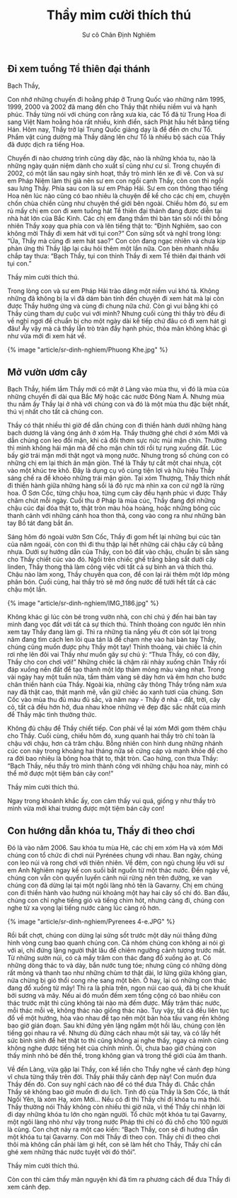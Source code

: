 ﻿---
title: Thầy mỉm cười thích thú
author: Sư cô Chân Định Nghiêm
---

## Đi xem tuồng Tề thiên đại thánh

Bạch Thầy,

Con nhớ những chuyến đi hoằng pháp ở Trung Quốc vào những năm 1995, 1999, 2000 và 2002 đã mang đến cho Thầy thật nhiều niềm vui và hạnh phúc. Thầy từng nói với chúng con rằng xưa kia, các Tổ đã từ Trung Hoa đi sang Việt Nam hoằng hóa rất nhiều, kinh điển, sách Phật hầu hết bằng tiếng Hán. Hôm nay, Thầy trở lại Trung Quốc giảng dạy là để đền ơn chư Tổ. Phẩm vật cúng dường mà Thầy dâng lên chư Tổ là nhiều bộ sách của Thầy đã được dịch ra tiếng Hoa.

Chuyến đi nào chương trình cũng dày đặc, nào là những khóa tu, nào là những ngày quán niệm dành cho xuất sĩ cũng như cư sĩ. Trong chuyến đi 2002, có một lần sau ngày sinh hoạt, thầy trò mình lên xe đi về. Con và sư em Pháp Niệm làm thị giả nên sư em con ngồi cạnh Thầy, còn con thì ngồi sau lưng Thầy. Phía sau con là sư em Pháp Hải. Sư em con thông thạo tiếng Hoa nên lúc nào cũng có bao nhiêu là chuyện để kể cho các chị em, chuyện chốn chùa chiền cũng như chuyện thế giới bên ngoài. Chiều hôm đó, sư em rủ mấy chị em con đi xem tuồng hát  Tề thiên đại thánh đang được diễn tại nhà hát lớn của Bắc Kinh. Các chị em đang thầm thì bàn tán sôi nổi thì bỗng nhiên Thầy xoay qua phía con và lên tiếng thật to: “Định Nghiêm, sao con không mời Thầy đi xem hát với tụi con?” Con sửng sốt và nghĩ trong lòng: “Ủa, Thầy mà cũng đi xem hát sao?” Con còn đang ngạc nhiên và chưa kịp phản ứng thì Thầy lặp lại câu hỏi thêm một lần nữa. Con bèn nhanh nhẩu chắp tay thưa: “Bạch Thầy, tụi con thỉnh Thầy đi xem Tề thiên đại thánh với tụi con.” 

Thầy mỉm cười thích thú.

Trong lòng con và sư em Pháp Hải trào dâng một niềm vui khó tả. Không những đã không bị la vì đã dám bàn tính đến chuyện đi xem hát mà lại còn được Thầy hưởng ứng và cùng đi chung nữa chứ. Còn gì vui bằng khi có Thầy cùng tham dự cuộc vui với mình? Nhưng cuối cùng thì thầy trò đều đi về nghỉ ngơi để chuẩn bị cho một ngày dài kế tiếp chứ đâu có đi xem hát gì đâu! Ấy vậy mà cả thầy lẫn trò tràn đầy hạnh phúc, thỏa mãn không khác gì như vừa mới đi xem hát về.

{% image "article/sr-dinh-nghiem/Phuong Khe.jpg" %}

## Mở vườn ươm cây

Bạch Thầy, hiếm lắm Thầy mới có mặt ở Làng vào mùa thu, vì đó là mùa của những chuyến đi dài qua Bắc Mỹ hoặc các nước Đông Nam Á. Nhưng mùa thu năm ấy Thầy lại ở nhà với chúng con và đó là một mùa thu đặc biệt nhất, thú vị nhất cho tất cả chúng con. 

Thầy có thật nhiều thì giờ để dẫn chúng con đi thiền hành dưới những hàng bạch dương lá vàng óng ánh ở xóm Hạ. Thầy thường ghé chơi ở xóm Mới và dẫn chúng con leo đồi mận, khi cả đồi thơm sực nức mùi mận chín. Thường thì mình không hái mận mà để cho mận chín tới rồi tự rụng xuống đất. Lúc bấy giờ trái mận mới thật ngọt và mọng nước. Nhưng trong số chúng con có những chị em lại thích ăn mận giòn. Thế là Thầy tự cắt một chai nhựa, cột vào một khúc tre khô. Đây là dụng cụ vô cùng tiện lợi và hữu hiệu Thầy sáng chế ra để khoèo những trái mận giòn. Tại xóm Thượng, Thầy thích nhất đi thiền hành giữa những hàng sồi lá đỏ rực mà nhìn xa con cứ ngỡ là rừng hoa. Ở Sơn Cốc, từng chậu hoa, từng cụm cây đều hạnh phúc vì được Thầy chăm chút mỗi ngày. Cuối thu ở Pháp là mùa cúc, Thầy đang đợi những chậu cúc đại đóa thật to, thật tròn màu hỏa hoàng, hoặc những bông cúc thanh cảnh với những cánh hoa thon thả, cong vào cong ra như những bàn tay Bồ tát đang bắt ấn. 

Sáng hôm đó ngoài vườn Sơn Cốc, Thầy đi gom hết lại những bụi cúc tàn của năm ngoái, còn con thì đi thu thập lại hết những cái chậu cây cũ bằng nhựa. Dưới sự hướng dẫn của Thầy, con bỏ đất vào chậu, chuẩn bị sẵn sàng cho Thầy chiết cúc vào đó. Ngồi trên chiếc ghế trắng bằng sắt dưới cây linden, Thầy thong thả làm công việc với tất cả sự bình an và thích thú. Chậu nào làm xong, Thầy chuyền qua con, để con lại rải thêm một lớp mỏng phân bón. Cuối cùng, hai thầy trò sẽ mở ống nước để tưới hết tất cả các chậu một lần.

{% image "article/sr-dinh-nghiem/IMG_1186.jpg" %}

Không khác gì lúc còn bé trong vườn nhà, con chỉ chú ý đến hai bàn tay mình đang vọc đất với tất cả sự thích thú. Thỉnh thoảng con ngước lên nhìn xem tay Thầy đang làm gì. Thì ra những tia nắng yếu ớt còn sót lại trong năm đang tìm cách len lỏi qua tán lá để chạm nhẹ vào hai bàn tay Thầy, chúng cũng muốn được phụ Thầy một tay! Thỉnh thoảng, vài chiếc lá chín rơi nhẹ lên đôi vai Thầy như muốn gây sự chú ý: “Thưa Thầy, có con đây, Thầy cho con chơi với!” Những chiếc lá chậm rãi nhảy xuống chân Thầy rồi đáp xuống nền đất để tạo thành một lớp thảm mỏng màu vàng nhạt. Trong vài ngày hay một tuần nữa, tấm thảm vàng sẽ dày hơn và êm hơn cho bước chân thiền hành của Thầy. Ngoài kia, những cây thông Thầy trồng năm xưa nay đã thật cao, thật mạnh mẽ,  vẫn giữ chiếc áo xanh tươi của chúng. Sơn Cốc vào mùa thu đủ màu đủ sắc, và năm nay - Thầy ở nhà - đất, trời, cây cỏ, tất cả đều hớn hở, đua nhau khoe những vẻ đẹp đặc sắc nhất của mình để Thầy mặc tình thưởng thức.

Không đủ chậu để Thầy chiết tiếp. Con phải về lại xóm Mới gom thêm chậu cho Thầy. Cuối cùng, chiều hôm đó, xung quanh hai thầy trò chỉ toàn là chậu với chậu, hơn cả trăm chậu. Bỗng nhiên con hình dung những nhánh cúc con này trong khoảng hai tháng nữa sẽ cứng cáp và mạnh khỏe để cho ra đời bao nhiêu là bông hoa thật to, thật tròn. Cao hứng, con thưa Thầy: “Bạch Thầy, nếu thầy trò mình thành công với những chậu hoa này, mình có thể mở được một tiệm bán cây con!” 

Thầy mỉm cười thích thú.

Ngay trong khoảnh khắc ấy, con cảm thấy vui quá, giống y như thầy trò mình vừa mới khai trương được một tiệm bán cây con!

## Con hướng dẫn khóa tu, Thầy đi theo chơi

Đó là vào năm 2006. Sau khóa tu mùa Hè, các chị em xóm Hạ và xóm Mới chúng con tổ chức đi chơi núi Pyrénées chung với nhau. Ban ngày, chúng con leo núi và rong chơi với thiên nhiên. Về đêm, con ngủ chung lều với sư em Anh Nghiêm ngay kế con suối bắt nguồn từ một thác nước. Đến ngày về, chúng con vẫn còn quyến luyến cảnh núi rừng nên trên đường, xe van chúng con đã dừng lại tại một ngôi làng nhỏ tên là Gavarny. Chị em chúng con đi thiền hành vào hướng núi khoảng một hay hai cây số chi đó. Ban đầu, chúng con chỉ nghe tiếng gió và tiếng chim hót, nhưng càng đi, chúng con nghe từ xa vọng lại tiếng nước càng lúc càng rõ hơn.

{% image "article/sr-dinh-nghiem/Pyrenees 4-e.JPG" %}

Rồi bất chợt, chúng con dừng lại sửng sốt trước một dãy núi thẳng đứng hình vòng cung bao quanh chúng con. Cả nhóm chúng con không ai nói gì với ai, chỉ đứng lặng người thật lâu để chiêm ngưỡng cảnh tượng trước mắt. Từ những sườn núi, có cả mấy trăm con thác đang đổ xuống ào ạt. Có những dòng thác to và dày, bắn nước tung tóe; nhưng cũng có những dòng rất mỏng và thanh tao như những chùm tơ thật dài, lơ lửng giữa không gian, nửa chừng bị gió thổi cong nhẹ sang một bên. Ô hay, lại có những con thác đang đổ xuống từ mây! Thì ra là phía trên, ngọn núi cao quá, đã bị che khuất bởi sương và mây. Nếu ai đó muốn đếm xem tổng cộng có bao nhiêu con thác trước mặt thì cũng không tài nào mà đếm được. Mấy trăm thác nước, mỗi thác mỗi vẻ, không thác nào giống thác nào. Tuy vậy, tất cả đều liên tục đổ về một hướng, hòa  vào nhau để tạo nên một bản hòa tấu vang rền không bao giờ gián đoạn. Sau khi đứng yên lặng ngắm một hồi lâu, chúng con lên tiếng gọi nhau ra về. Nhưng dù đứng cách nhau một sải tay, và có lấy hết sức bình sinh để hét thật to thì cũng không ai nghe thấy, ngay cả mình cũng không nghe được tiếng hét của chính mình. Ôi, chưa bao giờ chúng con thấy mình nhỏ bé đến thế, trong không gian và trong thế giới của âm thanh. 

Về đến Làng, vừa gặp lại Thầy, con kể liền cho Thầy nghe về cảnh đẹp hùng vĩ chưa từng thấy trên đời. Thầy phải thấy cảnh đẹp này! Con muốn đưa Thầy đến đó. Con suy nghĩ cách nào để có thể đưa Thầy đi. Chắc chắn Thầy sẽ không bao giờ muốn đi du lịch. Tịnh độ của Thầy là Sơn Cốc, là thất Ngồi Yên, là xóm Hạ, xóm Mới… Nếu có đi thì Thầy chỉ đi khóa tu mà thôi. Thầy thường nói Thầy không còn nhiều thì giờ nữa, vì thế Thầy chỉ nhận lời đi dạy những khóa tu lớn cho ngàn người. Tổ chức một khóa tu tại Gavarny, một ngôi làng nhỏ như vậy trong nước Pháp thì chỉ có đủ chỗ cho 100 người là cùng. Con chợt nảy ra một cao kiến: “Bạch Thầy, con sẽ đi hướng dẫn một khóa tu tại Gavarny. Con mời Thầy đi theo con. Thầy chỉ đi theo chơi thôi mà không cần phải làm gì hết, con sẽ làm hết cho Thầy, Thầy chỉ cần ghé xem những thác nước tuyệt vời đó thôi”.

Thầy mỉm cười thích thú.

Còn con thì cảm thấy mãn nguyện khi đã tìm ra phương cách để đưa Thầy đi xem cảnh đẹp. 
